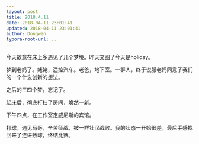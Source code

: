 ```yaml
---
layout: post
title: 2018.4.11
date: 2018-04-11 23:01:41
updated: 2018-04-11 23:01:41
author: Dongwen
typora-root-url: ..
---
```




今天故意在床上多遇见了几个梦境。昨天交图了今天是holiday。

梦到老妈了。姥姥，遥控汽车。老爸，地下室。一群人，终于说服老妈同意了我们的一个什么创新的想法。

之后的三四个梦，忘记了。

起床后，彻底打扫了房间，焕然一新。

下午四点，在工作室定威尼斯的宾馆。

打球，遇见马哥，辛苦征战，被一群壮汉战败。我的状态一开始很差，最后手感找回来了连进数球，终结比赛。